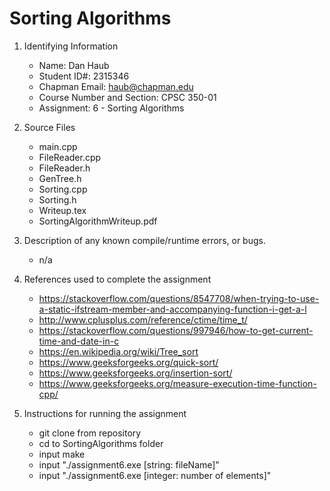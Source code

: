 # Sorting Algorithms

1. Identifying Information
    * Name:  Dan Haub
    * Student ID#:  2315346
    * Chapman Email:  haub@chapman.edu
    * Course Number and Section:  CPSC 350-01
    * Assignment:  6 - Sorting Algorithms

2. Source Files
    * main.cpp
    * FileReader.cpp
    * FileReader.h
    * GenTree.h
    * Sorting.cpp
    * Sorting.h
    * Writeup.tex
    * SortingAlgorithmWriteup.pdf

3. Description of any known compile/runtime errors, or bugs.
    * n/a

4. References used to complete the assignment
    * https://stackoverflow.com/questions/8547708/when-trying-to-use-a-static-ifstream-member-and-accompanying-function-i-get-a-l
    * http://www.cplusplus.com/reference/ctime/time_t/
    * https://stackoverflow.com/questions/997946/how-to-get-current-time-and-date-in-c
    * https://en.wikipedia.org/wiki/Tree_sort
    * https://www.geeksforgeeks.org/quick-sort/
    * https://www.geeksforgeeks.org/insertion-sort/
    * https://www.geeksforgeeks.org/measure-execution-time-function-cpp/


5. Instructions for running the assignment
    * git clone from repository
    * cd to SortingAlgorithms folder
    * input make
    * input "./assignment6.exe \[string: fileName\]"
    * input "./assignment6.exe \[integer: number of elements\]"